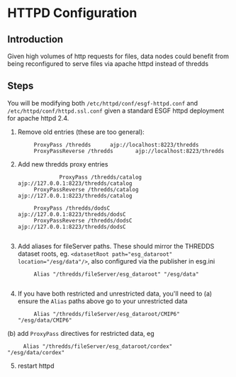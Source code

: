 # HTTPD Configuration

## Introduction

Given high volumes of http requests for files, data nodes could benefit from being reconfigured to serve files via apache httpd instead of thredds

## Steps

You will be modifying both `/etc/httpd/conf/esgf-httpd.conf` and `/etc/httpd/conf/httpd.ssl.conf` given a standard ESGF httpd deployment for apache httpd 2.4.

1. Remove old entries (these are too general):
   ```
        ProxyPass /thredds      ajp://localhost:8223/thredds
        ProxyPassReverse /thredds       ajp://localhost:8223/thredds

2. Add new thredds proxy entries
   ```
                ProxyPass /thredds/catalog      ajp://127.0.0.1:8223/thredds/catalog
        ProxyPassReverse /thredds/catalog       ajp://127.0.0.1:8223/thredds/catalog
        
        ProxyPass /thredds/dodsC        ajp://127.0.0.1:8223/thredds/dodsC
        ProxyPassReverse /thredds/dodsC         ajp://127.0.0.1:8223/thredds/dodsC
        
3. Add aliases for fileServer paths. These should mirror the THREDDS dataset roots, eg. `<datasetRoot path="esg_dataroot" location="/esg/data"/>`,
also configured via the publisher in esg.ini
   ```
        Alias "/thredds/fileServer/esg_dataroot" "/esg/data"
        
4. If you have both restricted and unrestricted data, you'll need to 
   (a) ensure the `Alias` paths above go to your unrestricted data
   
   ```
        Alias "/thredds/fileServer/esg_dataroot/CMIP6" "/esg/data/CMIP6"
   ```
   
  (b) add `ProxyPass` directives for restricted data, eg
   
   ```
        Alias "/thredds/fileServer/esg_dataroot/cordex" "/esg/data/cordex"
   ```
   
  5. restart httpd
